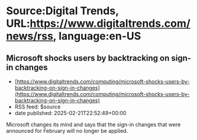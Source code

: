# Source:Digital Trends, URL:https://www.digitaltrends.com/news/rss, language:en-US

## Microsoft shocks users by backtracking on sign-in changes
 - [https://www.digitaltrends.com/computing/microsoft-shocks-users-by-backtracking-on-sign-in-changes](https://www.digitaltrends.com/computing/microsoft-shocks-users-by-backtracking-on-sign-in-changes)
 - RSS feed: $source
 - date published: 2025-02-21T22:52:49+00:00

Microsoft changes its mind and says that the sign-in changes that were announced for February will no longer be applied.

